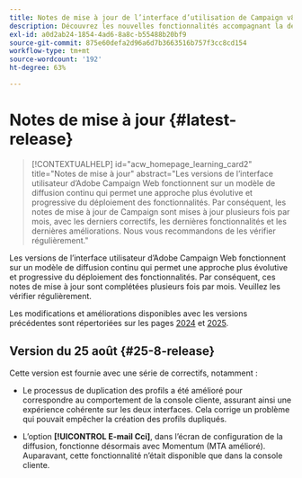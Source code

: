 ```yaml
---
title: Notes de mise à jour de l’interface d’utilisation de Campaign v8 Web
description: Découvrez les nouvelles fonctionnalités accompagnant la dernière version de l’interface d’utilisation de Campaign Web
exl-id: a0d2ab24-1854-4ad6-8a8c-b55488b20bf9
source-git-commit: 875e60defa2d96a6d7b3663516b757f3cc8cd154
workflow-type: tm+mt
source-wordcount: '192'
ht-degree: 63%

---
```


# Notes de mise à jour {#latest-release}

>[!CONTEXTUALHELP]
>id="acw_homepage_learning_card2"
>title="Notes de mise à jour"
>abstract="Les versions de l’interface utilisateur d’Adobe Campaign Web fonctionnent sur un modèle de diffusion continu qui permet une approche plus évolutive et progressive du déploiement des fonctionnalités. Par conséquent, les notes de mise à jour de Campaign sont mises à jour plusieurs fois par mois, avec les derniers correctifs, les dernières fonctionnalités et les dernières améliorations. Nous vous recommandons de les vérifier régulièrement."

Les versions de l’interface utilisateur d’Adobe Campaign Web fonctionnent sur un modèle de diffusion continu qui permet une approche plus évolutive et progressive du déploiement des fonctionnalités. Par conséquent, ces notes de mise à jour sont complétées plusieurs fois par mois. Veuillez les vérifier régulièrement.

Les modifications et améliorations disponibles avec les versions précédentes sont répertoriées sur les pages [2024](release-notes-24.md) et [2025](release-notes-25.md).

## Version du 25 août {#25-8-release}

Cette version est fournie avec une série de correctifs, notamment :

* Le processus de duplication des profils a été amélioré pour correspondre au comportement de la console cliente, assurant ainsi une expérience cohérente sur les deux interfaces. Cela corrige un problème qui pouvait empêcher la création des profils dupliqués.

* L’option **[!UICONTROL E-mail Cci]**, dans l’écran de configuration de la diffusion, fonctionne désormais avec Momentum (MTA amélioré). Auparavant, cette fonctionnalité n’était disponible que dans la console cliente.